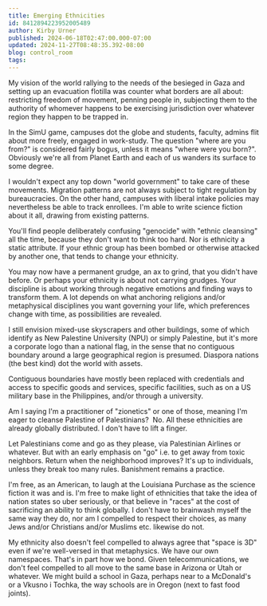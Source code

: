 ```yaml
---
title: Emerging Ethnicities
id: 8412894223952005489
author: Kirby Urner
published: 2024-06-18T02:47:00.000-07:00
updated: 2024-11-27T08:48:35.392-08:00
blog: control_room
tags: 
---
```


My vision of the world rallying to the needs of the besieged in Gaza and setting up an evacuation flotilla was counter what borders are all about: restricting freedom of movement, penning people in, subjecting them to the authority of whomever happens to be exercising jurisdiction over whatever region they happen to be trapped in.

In the SimU game, campuses dot the globe and students, faculty, admins flit about more freely, engaged in work-study. The question "where are you from?" is considered fairly bogus, unless it means "where were you born?". Obviously we're all from Planet Earth and each of us wanders its surface to some degree.

I wouldn't expect any top down "world government" to take care of these movements. Migration patterns are not always subject to tight regulation by bureaucracies. On the other hand, campuses with liberal intake policies may nevertheless be able to track enrollees. I'm able to write science fiction about it all, drawing from existing patterns.

You'll find people deliberately confusing "genocide" with "ethnic cleansing" all the time, because they don't want to think too hard. Nor is ethnicity a static attribute. If your ethnic group has been bombed or otherwise attacked by another one, that tends to change your ethnicity. 

You may now have a permanent grudge, an ax to grind, that you didn't have before. Or perhaps your ethnicity is about not carrying grudges. Your discipline is about working through negative emotions and finding ways to transform them. A lot depends on what anchoring religions and/or metaphysical disciplines you want governing your life, which preferences change with time, as possibilities are revealed.

I still envision mixed-use skyscrapers and other buildings, some of which identify as New Palestine University (NPU) or simply Palestine, but it's more a corporate logo than a national flag, in the sense that no contiguous boundary around a large geographical region is presumed. Diaspora nations (the best kind) dot the world with assets. 

Contiguous boundaries have mostly been replaced with credentials and access to specific goods and services, specific facilities, such as on a US military base in the Philippines, and/or through a university.

Am I saying I'm a practitioner of "zionetics" or one of those, meaning I'm eager to cleanse Palestine of Palestinians?  No. All these ethnicities are already globally distributed. I don't have to lift a finger. 

Let Palestinians come and go as they please, via Palestinian Airlines or whatever. But with an early emphasis on "go" i.e. to get away from toxic neighbors. Return when the neighborhood improves? It's up to individuals, unless they break too many rules. Banishment remains a practice.

I'm free, as an American, to laugh at the Louisiana Purchase as the science fiction it was and is. I'm free to make light of ethnicities that take the idea of nation states so uber seriously, or that believe in "races" at the cost of sacrificing an ability to think globally. I don't have to brainwash myself the same way they do, nor am I compelled to respect their choices, as many Jews and/or Christians and/or Muslims etc. likewise do not.

My ethnicity also doesn't feel compelled to always agree that "space is 3D" even if we're well-versed in that metaphysics. We have our own namespaces. That's in part how we bond. Given telecommunications, we don't feel compelled to all move to the same base in Arizona or Utah or whatever. We might build a school in Gaza, perhaps near to a McDonald's or a Vkusno i Tochka, the way schools are in Oregon (next to fast food joints).